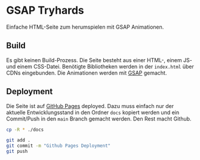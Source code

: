 # GSAP Tryhards

Einfache HTML-Seite zum herumspielen mit GSAP Animationen.

## Build

Es gibt keinen Build-Prozess. Die Seite besteht aus einer HTML-, einem JS- und einem CSS-Datei. Benötigte Bibliotheken werden in der `index.html` über CDNs eingebunden. Die Animationen werden mit [GSAP](https://greensock.com/gsap/) gemacht.

## Deployment

Die Seite ist auf [GitHub Pages](https://pages.github.com/) deployed. Dazu muss einfach nur der aktuelle Entwicklungsstand in den Ordner `docs` kopiert werden und ein Commit/Push in den `main` Branch gemacht werden. Den Rest macht Github.

```bash
cp -R * ./docs

git add .
git commit -m "Github Pages Deployment"
git push
```